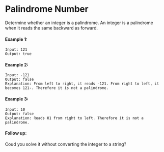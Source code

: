 #  Palindrome Number

Determine whether an integer is a palindrome. An integer is a palindrome when it reads the same backward as forward.

#### Example 1:
```
Input: 121
Output: true
```

#### Example 2:
```
Input: -121
Output: false
Explanation: From left to right, it reads -121. From right to left, it becomes 121-. Therefore it is not a palindrome.
```

#### Example 3:
```
Input: 10
Output: false
Explanation: Reads 01 from right to left. Therefore it is not a palindrome.
```

#### Follow up:

Coud you solve it without converting the integer to a string?